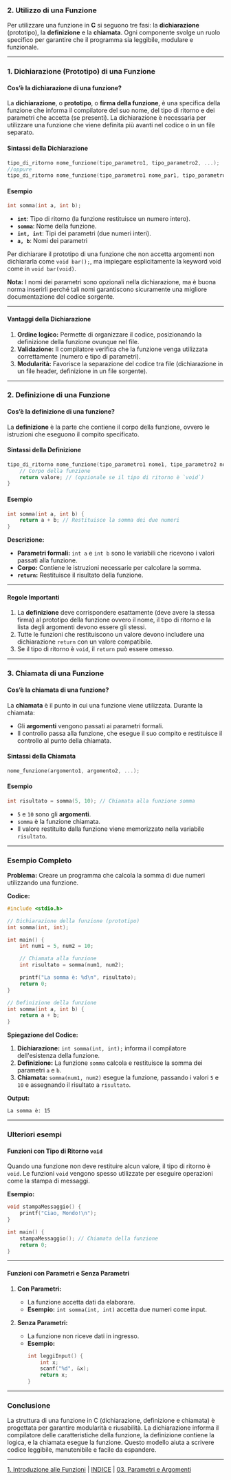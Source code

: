 ### **2. Utilizzo di una Funzione**

Per utilizzare una funzione in **C** si seguono tre fasi: la **dichiarazione** (prototipo), la **definizione** e la **chiamata**. Ogni componente svolge un ruolo specifico per garantire che il programma sia leggibile, modulare e funzionale.

---

### **1. Dichiarazione (Prototipo) di una Funzione**

#### **Cos’è la dichiarazione di una funzione?**
La **dichiarazione**, o **prototipo**, o **firma della funzione**, è una specifica della funzione che informa il compilatore del suo nome, del tipo di ritorno e dei parametri che accetta (se presenti). La dichiarazione è necessaria per utilizzare una funzione che viene definita più avanti nel codice o in un file separato.

#### **Sintassi della Dichiarazione**
```c
tipo_di_ritorno nome_funzione(tipo_parametro1, tipo_parametro2, ...);
//oppure
tipo_di_ritorno nome_funzione(tipo_parametro1 nome_par1, tipo_parametro2 nome_par2, ...);
```

#### **Esempio**
```c
int somma(int a, int b);
```
- **`int`**: Tipo di ritorno (la funzione restituisce un numero intero).
- **`somma`**: Nome della funzione.
- **`int, int`**: Tipi dei parametri (due numeri interi).
- **`a, b`**: Nomi dei parametri 

Per dichiarare il prototipo di una funzione che non accetta argomenti non dichiararla come ```void bar();```, ma impiegare esplicitamente la keyword void come in ```void bar(void)```.

**Nota:** I nomi dei parametri sono opzionali nella dichiarazione, ma è buona norma inserirli perché tali nomi garantiscono sicuramente una migliore documentazione del codice sorgente.

---

#### **Vantaggi della Dichiarazione**
1. **Ordine logico:** Permette di organizzare il codice, posizionando la definizione della funzione ovunque nel file.
2. **Validazione:** Il compilatore verifica che la funzione venga utilizzata correttamente (numero e tipo di parametri).
3. **Modularità:** Favorisce la separazione del codice tra file (dichiarazione in un file header, definizione in un file sorgente).

---

### **2. Definizione di una Funzione**

#### **Cos’è la definizione di una funzione?**
La **definizione** è la parte che contiene il corpo della funzione, ovvero le istruzioni che eseguono il compito specificato.

#### **Sintassi della Definizione**
```c
tipo_di_ritorno nome_funzione(tipo_parametro1 nome1, tipo_parametro2 nome2, ...) {
    // Corpo della funzione
    return valore; // (opzionale se il tipo di ritorno è `void`)
}
```

#### **Esempio**
```c
int somma(int a, int b) {
    return a + b; // Restituisce la somma dei due numeri
}
```

**Descrizione:**
- **Parametri formali:** `int a` e `int b` sono le variabili che ricevono i valori passati alla funzione.
- **Corpo:** Contiene le istruzioni necessarie per calcolare la somma.
- **`return`:** Restituisce il risultato della funzione.

---

#### **Regole Importanti**
1. La **definizione** deve corrispondere esattamente (deve avere la stessa firma) al prototipo della funzione ovvero il nome, il tipo di ritorno e la lista degli argomenti devono essere gli stessi. 
2. Tutte le funzioni che restituiscono un valore devono includere una dichiarazione `return` con un valore compatibile.
3. Se il tipo di ritorno è `void`, il `return` può essere omesso.

---

### **3. Chiamata di una Funzione**

#### **Cos’è la chiamata di una funzione?**
La **chiamata** è il punto in cui una funzione viene utilizzata. Durante la chiamata:
- Gli **argomenti** vengono passati ai parametri formali.
- Il controllo passa alla funzione, che esegue il suo compito e restituisce il controllo al punto della chiamata.

#### **Sintassi della Chiamata**
```c
nome_funzione(argomento1, argomento2, ...);
```

#### **Esempio**
```c
int risultato = somma(5, 10); // Chiamata alla funzione somma
```
- `5` e `10` sono gli **argomenti**.
- `somma` è la funzione chiamata.
- Il valore restituito dalla funzione viene memorizzato nella variabile `risultato`.

---

### **Esempio Completo**

**Problema:** Creare un programma che calcola la somma di due numeri utilizzando una funzione.

**Codice:**
```c
#include <stdio.h>

// Dichiarazione della funzione (prototipo)
int somma(int, int);

int main() {
    int num1 = 5, num2 = 10;

    // Chiamata alla funzione
    int risultato = somma(num1, num2);

    printf("La somma è: %d\n", risultato);
    return 0;
}

// Definizione della funzione
int somma(int a, int b) {
    return a + b;
}
```

**Spiegazione del Codice:**
1. **Dichiarazione:** `int somma(int, int);` informa il compilatore dell'esistenza della funzione.
2. **Definizione:** La funzione `somma` calcola e restituisce la somma dei parametri `a` e `b`.
3. **Chiamata:** `somma(num1, num2)` esegue la funzione, passando i valori `5` e `10` e assegnando il risultato a `risultato`.

**Output:**
```
La somma è: 15
```

---

### **Ulteriori esempi**

#### **Funzioni con Tipo di Ritorno `void`**
Quando una funzione non deve restituire alcun valore, il tipo di ritorno è `void`. Le funzioni `void` vengono spesso utilizzate per eseguire operazioni come la stampa di messaggi.

**Esempio:**
```c
void stampaMessaggio() {
    printf("Ciao, Mondo!\n");
}

int main() {
    stampaMessaggio(); // Chiamata della funzione
    return 0;
}
```

---

#### **Funzioni con Parametri e Senza Parametri**
1. **Con Parametri:**
   - La funzione accetta dati da elaborare.
   - **Esempio:** `int somma(int, int)` accetta due numeri come input.

2. **Senza Parametri:**
   - La funzione non riceve dati in ingresso.
   - **Esempio:**
     ```c
     int leggiInput() {
         int x;
         scanf("%d", &x);
         return x;
     }
     ```

---

### **Conclusione**

La struttura di una funzione in C (dichiarazione, definizione e chiamata) è progettata per garantire modularità e riusabilità. La dichiarazione informa il compilatore delle caratteristiche della funzione, la definizione contiene la logica, e la chiamata esegue la funzione. Questo modello aiuta a scrivere codice leggibile, manutenibile e facile da espandere.

---
[1. Introduzione alle Funzioni](<01. Introduzione alle Funzioni.md>) | [INDICE](README.md) | [03. Parametri e Argomenti](<03. Parametri e Argomenti.md>)